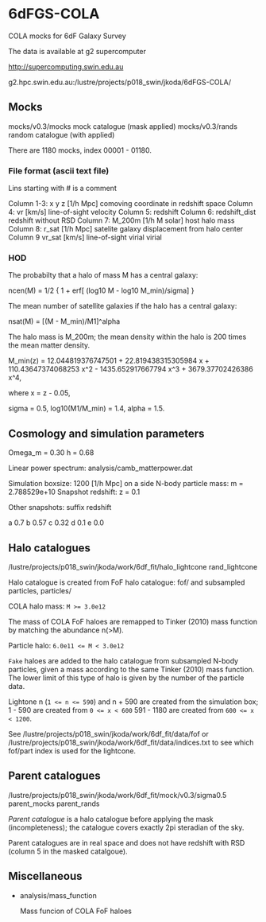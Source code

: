 6dFGS-COLA
==========

COLA mocks for 6dF Galaxy Survey

The data is available at g2 supercomputer

http://supercomputing.swin.edu.au

g2.hpc.swin.edu.au:/lustre/projects/p018_swin/jkoda/6dFGS-COLA/


## Mocks

mocks/v0.3/mocks    mock catalogue   (mask applied)
mocks/v0.3/rands    random catalogue (with applied)

There are 1180 mocks, index  00001 - 01180.


### File format (ascii text file)

Lins starting with # is a comment

Column 1-3: x y z [1/h Mpc] comoving coordinate in redshift space
Column 4:   vr    [km/s]    line-of-sight velocity
Column 5:   redshift
Column 6:   redshift_dist   redshift without RSD
Column 7:   M_200m [1/h M solar]  host halo mass
Column 8:   r_sat [1/h Mpc] satelite galaxy displacement from halo center
Column 9    vr_sat [km/s]   line-of-sight virial virial


### HOD

The probabilty that a halo of mass M has a central galaxy:

ncen(M) = 1/2 { 1 + erf[ (log10 M - log10 M_min)/sigma] }

The mean number of satellite galaxies if the halo has a central galaxy:

nsat(M) = [(M - M_min)/M1]^alpha

The halo mass is M_200m; the mean density within the halo is 200 times
the mean matter density.


M_min(z) = 12.044819376747501 + 22.819438315305984 x +  110.43647374068253 x^2
           - 1435.652917667794 x^3 + 3679.37702426386 x^4,

where x = z - 0.05,

sigma = 0.5,
log10(M1/M_min) = 1.4,
alpha = 1.5.


## Cosmology and simulation parameters

Omega_m = 0.30
h       = 0.68

Linear power spectrum: analysis/camb_matterpower.dat

Simulation boxsize: 1200 [1/h Mpc] on a side
N-body particle mass: m = 2.788529e+10
Snapshot redshift:    z = 0.1

Other snapshots:
suffix redshift

a 0.7
b 0.57
c 0.32
d 0.1
e 0.0



## Halo catalogues

/lustre/projects/p018_swin/jkoda/work/6df_fit/halo_lightcone rand_lightcone

Halo catalogue is created from FoF halo catalogue:
    fof/
and subsampled particles,
    particles/

COLA halo mass: `M >= 3.0e12`

The mass of COLA FoF haloes are remapped to Tinker (2010) mass
function by matching the abundance n(>M).

Particle halo:  `6.0e11 <= M < 3.0e12`

`Fake` haloes are added to the halo catalogue from subsampled N-body
particles, given a mass according to the same Tinker (2010) mass
function. The lower limit of this type of halo is given by the number
of the particle data.

Lightone n (`1 <= n <= 590`) and n + 590 are created from the simulation
box;
1   -  590 are created from `0 <= x < 600`
591 - 1180 are created from `600 <= x < 1200`.

See
/lustre/projects/p018_swin/jkoda/work/6df_fit/data/fof
or
/lustre/projects/p018_swin/jkoda/work/6df_fit/data/indices.txt
to see which fof/part index is used for the lightcone.


## Parent catalogues

/lustre/projects/p018_swin/jkoda/work/6df_fit/mock/v0.3/sigma0.5
parent_mocks
parent_rands

*Parent catalogue* is a halo catalogue before applying the mask
 (incompleteness); the catalogue covers exactly 2pi steradian of the
 sky.

Parent catalogues are in real space and does not have redshift with RSD
(column 5 in the masked catalgoue).


## Miscellaneous

- analysis/mass_function

    Mass funcion of COLA FoF haloes

